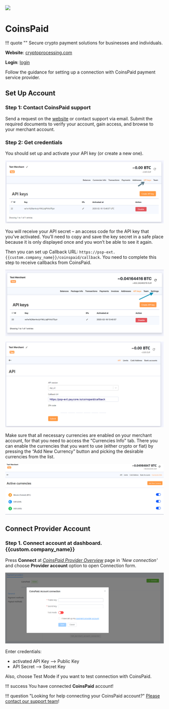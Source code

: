 <img src="https://static.openfintech.io/payment_providers/coinspaid/logo.png?w=400" width="400px" >

# CoinsPaid

!!! quote ""
    Secure crypto payment solutions for businesses and individuals.

**Website**: [cryptoprocessing.com](https://cryptoprocessing.com/)

**Login**: [login](https://app.cryptoprocessing.com/login)

Follow the guidance for setting up a connection with CoinsPaid payment service provider.

## Set Up Account

### Step 1: Contact CoinsPaid support

Send a request on the [website](https://cryptoprocessing.com/request-a-quote/) or contact support via email. Submit the required documents to verify your account, gain access, and browse to your merchant account.

### Step 2: Get credentials

You should set up and activate your API key (or create a new one).

![Api Keys section](images/api-keys.png)

You will receive your API secret – an access code for the API key that you’ve activated.  You’ll need to copy and save the key secret in a safe place because it is only displayed once and you won’t be able to see it again.

Then you can set up Callback URL: `https://psp-ext.{{custom.company_name}}/coinspaid/callback`. You need to complete this step to receive callbacks from CoinsPaid.

![Settings](images/api-callbacks.png)

![Callback URL](images/set-up-callback.png)

Make sure that all necessary currencies are enabled on your merchant account, for that you need to access the “Currencies Info" tab. There you can enable the currencies that you want to use (either crypto or fiat) by pressing the “Add New Currency” button and picking the desirable currencies from the list.

![Currency list](images/currencies.png)

## Connect Provider Account

### Step 1. Connect account at dashboard.{{custom.company_name}}

Press **Connect** at [*CoinsPaid Provider Overview*]({{custom.dashboard_base_url}}connect-directory/payment-providers/coinspaid/general) page in *'New connection'* and choose **Provider account** option to open Connection form.

![Connect](images/provider-account.png)

Enter credentials:

* activated API Key --> Public Key
* API Secret --> Secret Key

Also, choose Test Mode if you want to test connection with CoinsPaid.

!!! success
    You have connected **CoinsPaid** account!

!!! question "Looking for help connecting your CoinsPaid account?"
    [Please contact our support team](mailto:{{custom.support_email}})!
